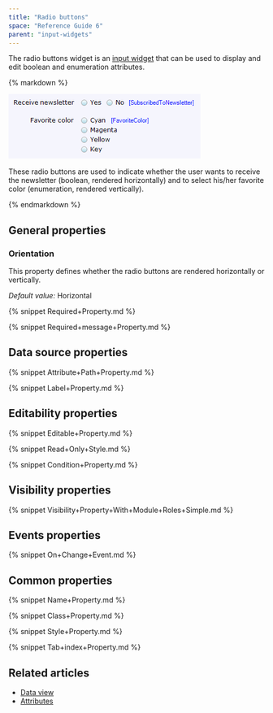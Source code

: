 ```yaml
---
title: "Radio buttons"
space: "Reference Guide 6"
parent: "input-widgets"
---
```



The radio buttons widget is an [input widget](/refguide6/input-widgets) that can be used to display and edit boolean and enumeration attributes.

<div class="alert alert-info">{% markdown %}

![](attachments/16713885/16844015.png)

These radio buttons are used to indicate whether the user wants to receive the newsletter (boolean, rendered horizontally) and to select his/her favorite color (enumeration, rendered vertically).

{% endmarkdown %}</div>

## General properties

### Orientation

This property defines whether the radio buttons are rendered horizontally or vertically.

_Default value:_ Horizontal

{% snippet Required+Property.md %}

{% snippet Required+message+Property.md %}

## Data source properties

{% snippet Attribute+Path+Property.md %}

{% snippet Label+Property.md %}

## Editability properties

{% snippet Editable+Property.md %}

{% snippet Read+Only+Style.md %}

{% snippet Condition+Property.md %}

## Visibility properties

{% snippet Visibility+Property+With+Module+Roles+Simple.md %}

## Events properties

{% snippet On+Change+Event.md %}

## Common properties

{% snippet Name+Property.md %}

{% snippet Class+Property.md %} 

{% snippet Style+Property.md %} 

{% snippet Tab+index+Property.md %}

## Related articles

*   [Data view](/refguide6/data-view)
*   [Attributes](/refguide6/attributes)
